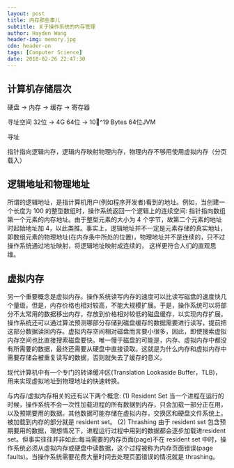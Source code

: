 ```yaml
---
layout: post
title: 内存那些事儿
subtitle: 关于操作系统的内存管理
author: Hayden Wang
header-img: memory.jpg
cdn: header-on
tags: [Computer Science]
date: 2018-02-26 22:47:30
---
```


## 计算机存储层次

硬盘 -> 内存 -> 缓存 -> 寄存器

寻址空间
32位 -> 4G
64位 -> 10^19 Bytes
64位JVM




寻址

指针指向逻辑内存，逻辑内存映射物理内存，物理内存不够用使用虚拟内存（分页载入）


## 逻辑地址和物理地址

所谓的逻辑地址，是指计算机用户(例如程序开发者)看到的地址。例如，当创建一个长度为 100 的整型数组时，操作系统返回一个逻辑上的连续空间: 指针指向数组第一个元素的内存地址。由于整型元素的大小为 4 个字节，故第二个元素的地址时起始地址加 4，以此类推。事实上，逻辑地址并不一定是元素存储的真实地址，即数组元素的物理地址(在内存条中所处的位置)，物理地址并不是连续的，只不过操作系统通过地址映射，将逻辑地址映射成连续的， 这样更符合人们的直观思维。

## 虚拟内存

另一个重要概念是虚拟内存。操作系统读写内存的速度可以比读写磁盘的速度快几个量级。但是，内存价格也相对较高，不能大规模扩展。于是，操作系统可以将部分不太常用的数据移出内存，存放到价格相对较低的磁盘缓存，以实现内存扩展。操作系统还可以通过算法预测哪部分存储到磁盘缓存的数据需要进行读写，提前把这部分数据读回内存。虚拟内存空间相对磁盘而言要小很多，因此，即使搜索虚拟内存空间也比直接搜索磁盘要快。唯一慢于磁盘的可能是，内存、虚拟内存中都没有所需要的数据，最终还需要从硬盘中直接读取。这就是为什么内存和虚拟内存中需要存储会被重复读写的数据，否则就失去了缓存的意义。

现代计算机中有一个专门的转译缓冲区(Translation Lookaside Buffer，TLB)，用来实现虚拟地址到物理地址的快速转换。

与内存/虚拟内存相关的还有以下两个概念: 
(1) Resident Set
当一个进程在运行的时候，操作系统不会一次性加载进程的所有数据到内存，只会加载一部分正在用，以及预期要用的数据。其他数据可能存储在虚拟内存，交换区和硬盘文件系统上。被加载到内存的部分就是 resident set。
(2) Thrashing
由于 resident set 包含预期要用的数据，理想情况下，进程运行过程中用到的数据都会逐步加载进resident set。但事实往往并非如此:每当需要的内存页面(page)不在 resident set 中时，操作系统必须从虚拟内存或硬盘中读数据，这个过程被称为内存页面错误(page faults)。当操作系统需要花费大量时间去处理页面错误的情况就是 thrashing。
